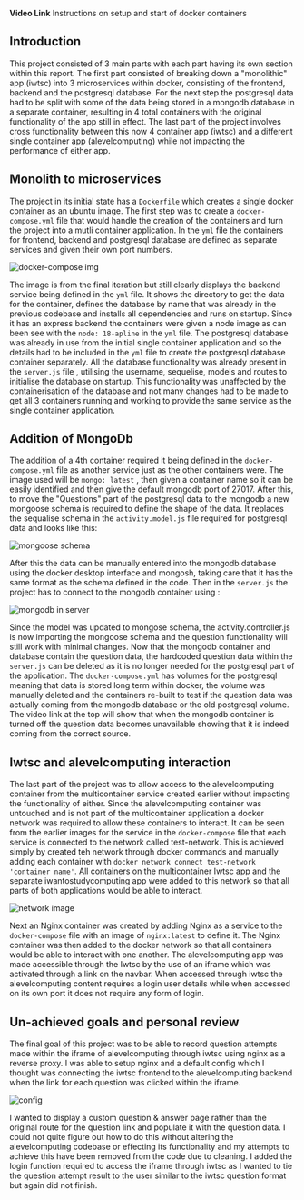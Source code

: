 **Video Link**
Instructions on setup and start of docker containers


## Introduction

This project consisted of 3 main parts with each part having its own section within this report. The first part consisted of breaking down a "monolithic" app (iwtsc) into 3 microservices within docker, consisting of the frontend, backend and the postgresql database. For the next step the postgresql data had to be split with some of the data being stored in a mongodb database in a separate container, resulting in 4 total containers with the original functionality of the app still in effect. The last part of the project involves cross functionality between this now 4 container app (iwtsc) and a different single container app (alevelcomputing) while not impacting the performance of either app.

## Monolith to microservices

The project in its initial state has a ```Dockerfile``` which creates a single docker container as an ubuntu image. The first step was to create a ```docker-compose.yml``` file that would handle the creation of the containers and turn the project into a mutli container application. In the ```yml``` file the containers for frontend, backend and postgresql database are defined as separate services and given their own port numbers. 

![docker-compose img](https://github.com/23011985uhi/wad2/blob/main/docker%20compose%20yaml.PNG)

The image is from the final iteration but still clearly displays the backend service being defined in the ```yml``` file. It shows the directory to get the data for the container, defines the database by name that was already in the previous codebase and installs all dependencies and runs on startup. Since it has an express backend the containers were given a node image as can been see with the ```node: 18-apline``` in the ```yml``` file. The postgresql database was already in use from the initial single container application and so the details had to be included in the ```yml``` file to create the postgresql database container separately. All the database functionality was already present in the ```server.js``` file , utilising the username, sequelise, models and routes to initialise the database on startup. This functionality was unaffected by the containerisation of the database and not many changes had to be made to get all 3 containers running and working to provide the same service as the single container application.

## Addition of MongoDb

The addition of a 4th container required it being defined in the ```docker-compose.yml``` file as another service just as the other containers were. The image used will be ```mongo: latest``` , then given a container name so it can be easily identified and then give the default mongodb port of 27017. After this, to move the "Questions" part of the postgresql data to the mongodb a new mongoose schema is required to define the shape of the data. It replaces the sequalise schema in the ```activity.model.js``` file required for postgresql data and looks like this:

![mongoose schema](https://github.com/23011985uhi/wad2/blob/main/mongoose%20schema.PNG)

After this the data can be manually entered into the mongodb database using the docker desktop interface and mongosh, taking care that it has the same format as the schema defined in the code. Then  in the ```server.js``` the project has to connect to the mongodb container using :

![mongodb in server](https://github.com/23011985uhi/wad2/blob/main/mongo%20in%20server.PNG)

Since the model was updated to mongose schema, the activity.controller.js is now importing the mongoose schema and the question functionality will still work with minimal changes. Now that the mongodb container and database contain the question data, the hardcoded question data within the ```server.js``` can be deleted as it is no longer needed for the postgresql part of the application. 
The ```docker-compose.yml``` has volumes for the postgresql meaning that data is stored long term within docker, the volume was manually deleted and the containers re-built to test if the question data was actually coming from the mongodb database or the old postgresql volume. The video link at the top will show that when the mongodb container is turned off the question data becomes unavailable showing that it is indeed coming from the correct source.

## Iwtsc and alevelcomputing interaction

The last part of the project was to allow access to the alevelcomputing container from the multicontainer service created earlier without impacting the functionality of either. Since the alevelcomputing container was untouched and is not part of the multicontainer application a docker network was required to allow these containers to interact. It can be seen from the earlier images for the service in the ```docker-compose``` file that each service is connected to the network called test-network. This is achieved simply by created teh network through docker commands and manually adding each container with ```docker network connect test-network 'container name'```. All containers on the multicontainer Iwtsc app and the separate iwantostudycomputing app were added to this network so that all parts of both applications would be able to interact. 

![network image](https://github.com/23011985uhi/wad2/blob/main/network.PNG)

Next an Nginx container was created by adding Nginx as a service to the ```docker-compose``` file with an image of ```nginx:latest``` to define it. The Nginx container was then added to the docker network so that all containers would be able to interact with one another. The alevelcomputing app was made accessible through the Iwtsc by the use of an iframe which was activated through a link on the navbar. When accessed through iwtsc the alevelcomputing content requires a login user details while when accessed on its own port it does not require any form of login. 

## Un-achieved goals and personal review

The final goal of this project was to be able to record question attempts made within the iframe of alevelcomputing through iwtsc using nginx as a reverse proxy. I was able to setup nginx and a default config which I thought was connecting the iwtsc frontend to the alevelcomputing backend when the link for each question was clicked within the iframe.

![config](https://github.com/23011985uhi/wad2/blob/main/nginxconfig.PNG)

I wanted to display a custom question & answer page rather than the original route for the question link and populate it with the question data. I could not quite figure out how to do this without altering the alevelcomputing codebase or effecting its functionality and my attempts to achieve this have been removed from the code due to cleaning. I added the login function required to access the iframe through iwtsc as I wanted to tie the question attempt result to the user similar to the iwtsc question format but again did not finish. 

